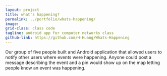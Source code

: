 ```yaml
---
layout: project
title: what's happening?
permalink: ../portfolio/whats-happening/
image:
grid-class: class code
tagline: android app for computer networks class
github-link: https://github.com/H-Huang/Whats-Happening
---
```


Our group of five people built and Android application that allowed users to notify other users where events were happening.
Anyone could post a message describing the event and a pin would show up on the map letting people know an event was happening.